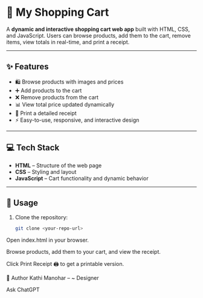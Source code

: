 # 🛒 My Shopping Cart

A **dynamic and interactive shopping cart web app** built with HTML, CSS, and JavaScript. Users can browse products, add them to the cart, remove items, view totals in real-time, and print a receipt.

---

## ✨ Features

- 🛍️ Browse products with images and prices  
- ➕ Add products to the cart  
- ❌ Remove products from the cart  
- 📊 View total price updated dynamically  
- 🧾 Print a detailed receipt  
- ⚡ Easy-to-use, responsive, and interactive design  

---

## 💻 Tech Stack

- **HTML** – Structure of the web page  
- **CSS** – Styling and layout  
- **JavaScript** – Cart functionality and dynamic behavior  

---

## 🚀 Usage

1. Clone the repository:  
   ```bash
   git clone <your-repo-url>
Open index.html in your browser.

Browse products, add them to your cart, and view the receipt.

Click Print Receipt 🖨️ to get a printable version.

🎨 Author
Kathi Manohar – ~ Designer








Ask ChatGPT
